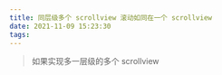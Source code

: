 ```yaml
---
title: 同层级多个 scrollview 滚动如同在一个 scrollview
date: 2021-11-09 15:23:30
tags:
---
```

> 如果实现多一层级的多个 scrollview

